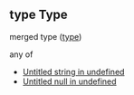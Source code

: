 ## type Type

merged type ([type](specification-definitions-crop-properties-type.md))

any of

-   [Untitled string in undefined](specification-definitions-crop-properties-type-anyof-0.md "check type definition")
-   [Untitled null in undefined](specification-definitions-crop-properties-type-anyof-1.md "check type definition")
